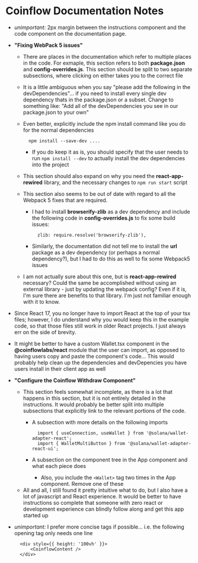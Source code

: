 # Coinflow Documentation Notes
* *unimportant:* 2px margin between the instructions component and the code component on the documentation page.
* **"Fixing WebPack 5 issues"**
    * There are places in the documentation which refer to multiple places in the code. For exmaple, this section refers to both **package.json** and **config-overrides.js**. This section should be split to two separate subsections, where clicking on either takes you to the correct file
    * It is a little ambiguous when you say "please add the following in the devDependencies"... if you need to install every single dev dependency thats in the package.json or a subset. Change to something like: "Add all of the devDependencies you see in our package.json to your own"
    * Even better, explicitly include the npm install command like you do for the normal dependencies

            npm install --save-dev ....

        * If you do keep it as is, you should specify that the user needs to run `npm install --dev` to actually install the dev dependencies into the project
    * This section should also expand on why you need the **react-app-rewired** library, and the necessary changes to `npm run start` script
    * This section also seems to be out of date with regard to all the Webpack 5 fixes that are required.
        * I had to install **browserify-zlib** as a dev dependency and include the following code in **config-overrides.js** to fix some build issues:

                zlib: require.resolve('browserify-zlib'),
    
        * Similarly, the documentation did not tell me to install the **url** package as a dev dependency (or perhaps a normal dependency?), but I had to do this as well to fix some Webpack5 issues
    * I am not actually sure about this one, but is **react-app-rewired** necessary? Could the same be accomplished without using an external library - just by updating the webpack config? Even if it is, I'm sure there are benefits to that library. I'm just not familiar enough with it to know.
* Since React 17, you no longer have to import React at the top of your tsx files; however, I do understand why you would keep this in the example code, so that those files still work in older React projects. I just always err on the side of brevity.
* It might be better to have a custom Wallet.tsx component in the **@coinflowlabs/react** module that the user can import, as opposed to having users copy and paste the component's code... This would probably help clean up the dependencies and devDepencies you have users install in their client app as well
* **"Configure the Coinflow Withdraw Component"**
    * This section feels somewhat incomplete, as there is a lot that happens in this section, but it is not entirely detailed in the instructions. It would probably be better split into multiple subsections that explicitly link to the relevant portions of the code.
        * A subsection with more details on the following imports
            
                import { useConnection, useWallet } from '@solana/wallet-adapter-react';
                import { WalletMultiButton } from '@solana/wallet-adapter-react-ui';

        * A subsection on the component tree in the App component and what each piece does
            * Also, you include the `<Wallet>` tag two times in the App component. Remove one of these
    * All and all, I still found it pretty intuitive what to do, but I also have a lot of javascript and React experience. It would be better to have instructions so complete that someone with zero react or development experience can blindly follow along and get this app started up
* *unimportant:* I prefer more concise tags if possible... i.e. the following opening tag only needs one line

        <div style={{ height: '100vh' }}>
            <CoinflowContent />
        </div>
